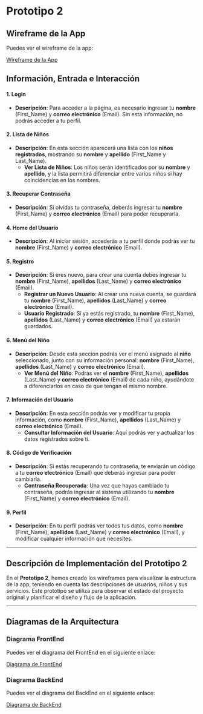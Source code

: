 # Prototipo 2

## Wireframe de la App

Puedes ver el wireframe de la app:

[Wireframe de la App](wireframe.mermaid)


## Información, Entrada e Interacción

#### 1. **Login**
- **Descripción**: Para acceder a la página, es necesario ingresar tu **nombre** (First_Name) y **correo electrónico** (Email). Sin esta información, no podrás acceder a tu perfil.

#### 2. **Lista de Niños**
- **Descripción**: En esta sección aparecerá una lista con los **niños registrados**, mostrando su **nombre** y **apellido** (First_Name y Last_Name).
  - **Ver Lista de Niños**: Los niños serán identificados por su **nombre** y **apellido**, y la lista permitirá diferenciar entre varios niños si hay coincidencias en los nombres.

#### 3. **Recuperar Contraseña**
- **Descripción**: Si olvidas tu contraseña, deberás ingresar tu **nombre** (First_Name) y **correo electrónico** (Email) para poder recuperarla.

#### 4. **Home del Usuario**
- **Descripción**: Al iniciar sesión, accederás a tu perfil donde podrás ver tu **nombre** (First_Name) y **correo electrónico** (Email).

#### 5. **Registro**
- **Descripción**: Si eres nuevo, para crear una cuenta debes ingresar tu **nombre** (First_Name), **apellidos** (Last_Name) y **correo electrónico** (Email).
  - **Registrar un Nuevo Usuario**: Al crear una nueva cuenta, se guardará tu **nombre** (First_Name), **apellidos** (Last_Name) y **correo electrónico** (Email).
  - **Usuario Registrado**: Si ya estás registrado, tu **nombre** (First_Name), **apellidos** (Last_Name) y **correo electrónico** (Email) ya estarán guardados.

#### 6. **Menú del Niño**
- **Descripción**: Desde esta sección podrás ver el menú asignado al **niño** seleccionado, junto con su información personal: **nombre** (First_Name), **apellidos** (Last_Name) y **correo electrónico** (Email).
  - **Ver Menú del Niño**: Podrás ver el **nombre** (First_Name), **apellidos** (Last_Name) y **correo electrónico** (Email) de cada niño, ayudándote a diferenciarlos en caso de que tengan el mismo nombre.

#### 7. **Información del Usuario**
- **Descripción**: En esta sección podrás ver y modificar tu propia información, como **nombre** (First_Name), **apellidos** (Last_Name) y **correo electrónico** (Email).
  - **Consultar Información del Usuario**: Aquí podrás ver y actualizar los datos registrados sobre ti.

#### 8. **Código de Verificación**
- **Descripción**: Si estás recuperando tu contraseña, te enviarán un código a tu **correo electrónico** (Email) que deberás ingresar para poder cambiarla.
  - **Contraseña Recuperada**: Una vez que hayas cambiado tu contraseña, podrás ingresar al sistema utilizando tu **nombre** (First_Name) y **correo electrónico** (Email).

#### 9. **Perfil**
- **Descripción**: En tu perfil podrás ver todos tus datos, como **nombre** (First_Name), **apellidos** (Last_Name) y **correo electrónico** (Email), y modificar cualquier información que necesites.

---

## Descripción de Implementación del Prototipo 2

En el **Prototipo 2**, hemos creado los wireframes para visualizar la estructura de la app, teniendo en cuenta las descripciones de usuarios, niños y sus servicios. Este prototipo se utiliza para observar el estado del proyecto original y planificar el diseño y flujo de la aplicación.

---

## Diagramas de la Arquitectura

### Diagrama FrontEnd
Puedes ver el diagrama del FrontEnd en el siguiente enlace:

[Diagrama de FrontEnd](backend.mermaid)

### Diagrama BackEnd
Puedes ver el diagrama del BackEnd en el siguiente enlace:

[Diagrama de BackEnd](frontend.mermaid)

